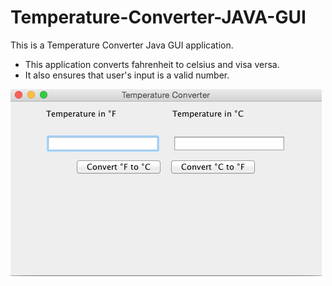 # Temperature-Converter-JAVA-GUI

This is a Temperature Converter Java GUI application.

 - This application converts fahrenheit to celsius and visa versa. 
 - It also ensures that user's input is a valid number. 

![alt tag](https://github.com/henrygranados/Temperature-Converter-JAVA-GUI/blob/master/image.png)